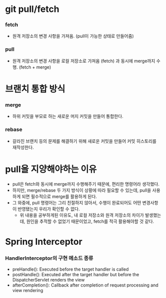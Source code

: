 # git pull/fetch

### fetch
- 원격 저장소의 변경 사항을 가져옴. (pull이 가능한 상태로 만들어줌)
### pull
- 원격 저장소의 변경 사항을 로컬 저장소로 가져옴 (fetch) 과 동시에 merge까지 수행. (fetch + merge)

# 브랜치 통합 방식
### merge
- 하위 커밋을 부모로 하는 새로운 머지 커밋을 만들어 통합한다.
### rebase
- 갈라진 브랜치 등의 문제를 해결하기 위해 새로운 커밋을 만들어 커밋 히스토리를 재작성한다.

# pull을 지양해야하는 이유
- pull은 fetch와 동시에 merge까지 수행해주기 때문에, 편리한 명령어라 생각했다.
- 하지만, merge/rebase 두 가지 방식이 상황에 따라 필요할 수 있는데, pull을 사용하게 되면 필수적으로 merge를 활용하게 된다.
- 그 와중에, pull 명령어는 그리 친절하지 않아서, 수행이 완료되어도 어떤 변경사항이 반영됐는지 우리가 확인할 수 없다.
    - 위 내용을 공부하게된 이유도, 내 로컬 저장소와 원격 저장소의 차이가 발생했는데, 원인을 추적할 수 없었기 때문이었고, fetch를 적극 활용해야할 것 같다.


# Spring Interceptor
### HandlerInterceptor의 구현 메소드 종류
- preHandle(): Executed before the target handler is called
- postHandle(): Executed after the target handler but before the DispatcherServlet renders the view
- afterCompletion(): Callback after completion of request processing and view rendering